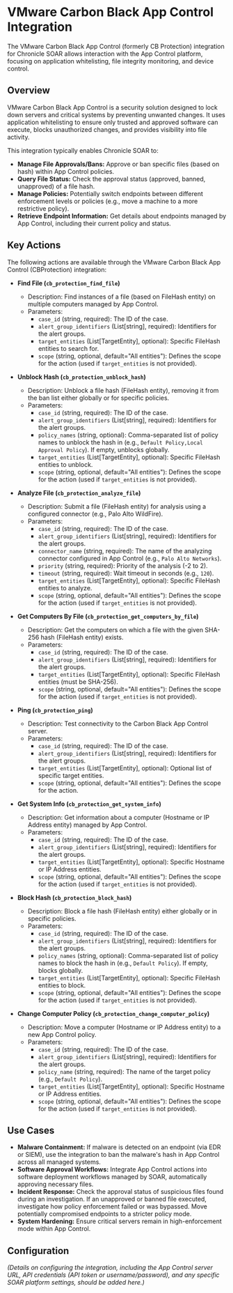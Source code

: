 # VMware Carbon Black App Control Integration

The VMware Carbon Black App Control (formerly CB Protection) integration for Chronicle SOAR allows interaction with the App Control platform, focusing on application whitelisting, file integrity monitoring, and device control.

## Overview

VMware Carbon Black App Control is a security solution designed to lock down servers and critical systems by preventing unwanted changes. It uses application whitelisting to ensure only trusted and approved software can execute, blocks unauthorized changes, and provides visibility into file activity.

This integration typically enables Chronicle SOAR to:

*   **Manage File Approvals/Bans:** Approve or ban specific files (based on hash) within App Control policies.
*   **Query File Status:** Check the approval status (approved, banned, unapproved) of a file hash.
*   **Manage Policies:** Potentially switch endpoints between different enforcement levels or policies (e.g., move a machine to a more restrictive policy).
*   **Retrieve Endpoint Information:** Get details about endpoints managed by App Control, including their current policy and status.

## Key Actions

The following actions are available through the VMware Carbon Black App Control (CBProtection) integration:

*   **Find File (`cb_protection_find_file`)**
    *   Description: Find instances of a file (based on FileHash entity) on multiple computers managed by App Control.
    *   Parameters:
        *   `case_id` (string, required): The ID of the case.
        *   `alert_group_identifiers` (List[string], required): Identifiers for the alert groups.
        *   `target_entities` (List[TargetEntity], optional): Specific FileHash entities to search for.
        *   `scope` (string, optional, default="All entities"): Defines the scope for the action (used if `target_entities` is not provided).

*   **Unblock Hash (`cb_protection_unblock_hash`)**
    *   Description: Unblock a file hash (FileHash entity), removing it from the ban list either globally or for specific policies.
    *   Parameters:
        *   `case_id` (string, required): The ID of the case.
        *   `alert_group_identifiers` (List[string], required): Identifiers for the alert groups.
        *   `policy_names` (string, optional): Comma-separated list of policy names to unblock the hash in (e.g., `Default Policy,Local Approval Policy`). If empty, unblocks globally.
        *   `target_entities` (List[TargetEntity], optional): Specific FileHash entities to unblock.
        *   `scope` (string, optional, default="All entities"): Defines the scope for the action (used if `target_entities` is not provided).

*   **Analyze File (`cb_protection_analyze_file`)**
    *   Description: Submit a file (FileHash entity) for analysis using a configured connector (e.g., Palo Alto WildFire).
    *   Parameters:
        *   `case_id` (string, required): The ID of the case.
        *   `alert_group_identifiers` (List[string], required): Identifiers for the alert groups.
        *   `connector_name` (string, required): The name of the analyzing connector configured in App Control (e.g., `Palo Alto Networks`).
        *   `priority` (string, required): Priority of the analysis (-2 to 2).
        *   `timeout` (string, required): Wait timeout in seconds (e.g., `120`).
        *   `target_entities` (List[TargetEntity], optional): Specific FileHash entities to analyze.
        *   `scope` (string, optional, default="All entities"): Defines the scope for the action (used if `target_entities` is not provided).

*   **Get Computers By File (`cb_protection_get_computers_by_file`)**
    *   Description: Get the computers on which a file with the given SHA-256 hash (FileHash entity) exists.
    *   Parameters:
        *   `case_id` (string, required): The ID of the case.
        *   `alert_group_identifiers` (List[string], required): Identifiers for the alert groups.
        *   `target_entities` (List[TargetEntity], optional): Specific FileHash entities (must be SHA-256).
        *   `scope` (string, optional, default="All entities"): Defines the scope for the action (used if `target_entities` is not provided).

*   **Ping (`cb_protection_ping`)**
    *   Description: Test connectivity to the Carbon Black App Control server.
    *   Parameters:
        *   `case_id` (string, required): The ID of the case.
        *   `alert_group_identifiers` (List[string], required): Identifiers for the alert groups.
        *   `target_entities` (List[TargetEntity], optional): Optional list of specific target entities.
        *   `scope` (string, optional, default="All entities"): Defines the scope for the action.

*   **Get System Info (`cb_protection_get_system_info`)**
    *   Description: Get information about a computer (Hostname or IP Address entity) managed by App Control.
    *   Parameters:
        *   `case_id` (string, required): The ID of the case.
        *   `alert_group_identifiers` (List[string], required): Identifiers for the alert groups.
        *   `target_entities` (List[TargetEntity], optional): Specific Hostname or IP Address entities.
        *   `scope` (string, optional, default="All entities"): Defines the scope for the action (used if `target_entities` is not provided).

*   **Block Hash (`cb_protection_block_hash`)**
    *   Description: Block a file hash (FileHash entity) either globally or in specific policies.
    *   Parameters:
        *   `case_id` (string, required): The ID of the case.
        *   `alert_group_identifiers` (List[string], required): Identifiers for the alert groups.
        *   `policy_names` (string, optional): Comma-separated list of policy names to block the hash in (e.g., `Default Policy`). If empty, blocks globally.
        *   `target_entities` (List[TargetEntity], optional): Specific FileHash entities to block.
        *   `scope` (string, optional, default="All entities"): Defines the scope for the action (used if `target_entities` is not provided).

*   **Change Computer Policy (`cb_protection_change_computer_policy`)**
    *   Description: Move a computer (Hostname or IP Address entity) to a new App Control policy.
    *   Parameters:
        *   `case_id` (string, required): The ID of the case.
        *   `alert_group_identifiers` (List[string], required): Identifiers for the alert groups.
        *   `policy_name` (string, required): The name of the target policy (e.g., `Default Policy`).
        *   `target_entities` (List[TargetEntity], optional): Specific Hostname or IP Address entities.
        *   `scope` (string, optional, default="All entities"): Defines the scope for the action (used if `target_entities` is not provided).

## Use Cases

*   **Malware Containment:** If malware is detected on an endpoint (via EDR or SIEM), use the integration to ban the malware's hash in App Control across all managed systems.
*   **Software Approval Workflows:** Integrate App Control actions into software deployment workflows managed by SOAR, automatically approving necessary files.
*   **Incident Response:** Check the approval status of suspicious files found during an investigation. If an unapproved or banned file executed, investigate how policy enforcement failed or was bypassed. Move potentially compromised endpoints to a stricter policy mode.
*   **System Hardening:** Ensure critical servers remain in high-enforcement mode within App Control.

## Configuration

*(Details on configuring the integration, including the App Control server URL, API credentials (API token or username/password), and any specific SOAR platform settings, should be added here.)*
